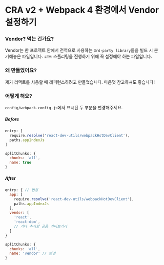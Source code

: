 # CRA v2 + Webpack 4 환경에서 Vendor 설정하기

### Vendor? 먹는 건가요?

Vendor는 한 프로젝트 안에서 전역으로 사용하는 `3rd-party library`들을 빌드 시 분기해놓은 파일입니다. 코드 스플리팅을 진행하기 위해 꼭 설정해야 하는 파일입니다.



### 왜 만들었어요?

제가 리액트를 사용할 때 레퍼런스하려고 만들었습니다. 마음껏 참고하셔도 좋습니다!



### 어떻게 해요?

`config/webpack.config.js`에서 표시된 두 부분을 변경해주세요.

##### Before
```js
entry: [
  require.resolve('react-dev-utils/webpackHotDevClient'),
  paths.appIndexJs
]
```
```js
splitChunks: {
  chunks: 'all',
  name: true
}
```
##### After
```js
entry: { // 변경
  app: [
    require.resolve('react-dev-utils/webpackHotDevClient'),
    paths.appIndexJs
  ],
  vendor: [
    'react',
    'react-dom',
    // 기타 추가할 공용 라이브러리
  ]
}
```
```js
splitChunks: {
  chunks: 'all',
  name: 'vendor' // 변경
}
```
